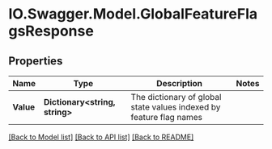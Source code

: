 # IO.Swagger.Model.GlobalFeatureFlagsResponse
## Properties

Name | Type | Description | Notes
------------ | ------------- | ------------- | -------------
**Value** | **Dictionary&lt;string, string&gt;** | The dictionary of global state values indexed by feature flag names | 

[[Back to Model list]](../README.md#documentation-for-models) [[Back to API list]](../README.md#documentation-for-api-endpoints) [[Back to README]](../README.md)

